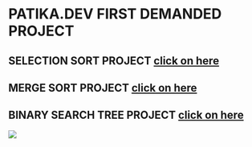 # PATIKA.DEV FIRST DEMANDED PROJECT 
## SELECTION SORT PROJECT  [click on here]()
## MERGE SORT PROJECT      [click on here]()
## BINARY SEARCH TREE PROJECT [click on here]()

![](https://embed-ssl.wistia.com/deliveries/70d6f4e10e2badb5ef394f00c17ad2bc1c14f6e7.jpg)